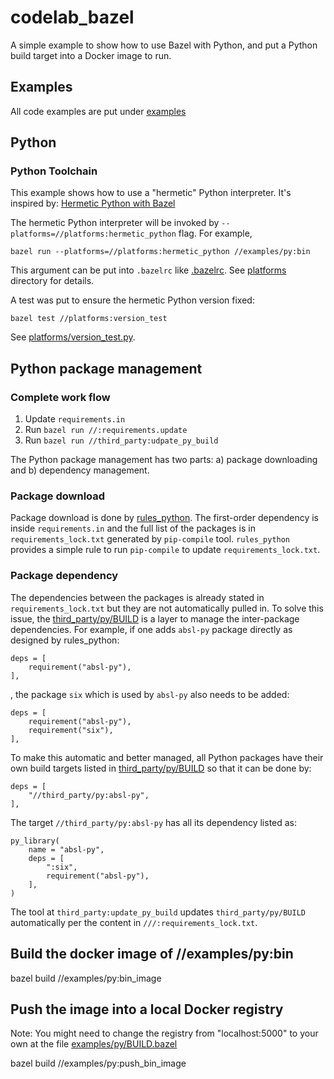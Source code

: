# codelab_bazel
A simple example to show how to use Bazel with Python, and put a Python build target into a Docker image to run.

## Examples

All code examples are put under [examples](https://github.com/AngusK/codelab_bazel/tree/master/examples)

## Python

### Python Toolchain

This example shows how to use a "hermetic" Python interpreter. It's inspired by:
[Hermetic Python with Bazel](https://thethoughtfulkoala.com/posts/2020/05/16/bazel-hermetic-python.html)

The hermetic Python interpreter will be invoked by ```--platforms=//platforms:hermetic_python``` flag.
For example,
```
bazel run --platforms=//platforms:hermetic_python //examples/py:bin
```
This argument can be put into ```.bazelrc``` like
[.bazelrc](https://github.com/AngusK/codelab_bazel/blob/master/.bazelrc).
See [platforms](https://github.com/AngusK/codelab_bazel/tree/master/platforms) directory for details.



A test was put to ensure the hermetic Python version fixed:
```
bazel test //platforms:version_test
```
See [platforms/version_test.py](https://github.com/AngusK/codelab_bazel/blob/master/platforms/version_test.py).


## Python package management

### Complete work flow

1. Update ```requirements.in```
1. Run ```bazel run //:requirements.update```
1. Run ```bazel run //third_party:udpate_py_build```

The Python package management has two parts: a) package downloading and b) dependency management.

### Package download

Package download is done by [rules_python](https://github.com/bazelbuild/rules_python). The first-order
dependency is inside ```requirements.in``` and the full list of the packages is in
```requirements_lock.txt``` generated by ```pip-compile``` tool. ```rules_python``` provides a simple rule
to run ```pip-compile``` to update ```requirements_lock.txt```.

### Package dependency

The dependencies between the packages is already stated in ```requirements_lock.txt``` but they are not
automatically pulled in. To solve this issue, the
[third_party/py/BUILD](https://github.com/AngusK/codelab_bazel/blob/angus-add-python-part-docs/third_party/py/BUILD)
is a layer to manage the inter-package dependencies. For example, if one adds ```absl-py``` package directly
as designed by rules_python:
```
deps = [
    requirement("absl-py"),
],
```
, the package ```six``` which is used by ```absl-py``` also needs to be added:
```
deps = [
    requirement("absl-py"),
    requirement("six"),
],
```

To make this automatic and better managed, all Python packages have their own build targets listed in
[third_party/py/BUILD](https://github.com/AngusK/codelab_bazel/blob/angus-add-python-part-docs/third_party/py/BUILD)
so that it can be done by:
```
deps = [
    "//third_party/py:absl-py",
],
```
The target ```//third_party/py:absl-py``` has all its dependency listed as:
```
py_library(
    name = "absl-py",
    deps = [
        ":six",
        requirement("absl-py"),
    ],
)
```


The tool at ```third_party:update_py_build``` updates ```third_party/py/BUILD``` automatically per the content in
```///:requirements_lock.txt```.


## Build the docker image of //examples/py:bin
bazel build //examples/py:bin_image

## Push the image into a local Docker registry
Note: You might need to change the registry from "localhost:5000" to your own at the file
[examples/py/BUILD.bazel](https://github.com/AngusK/codelab_bazel/blob/master/examples/py/BUILD.bazel)

bazel build //examples/py:push_bin_image
